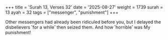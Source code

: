 +++
title = 'Surah 13, Verses 32'
date = '2025-08-27'
weight = 1739
surah = 13
ayah = 32
tags = ["messenger", "punishment"]
+++

Other messengers had already been ridiculed before you, but I delayed the disbelievers ˹for a while˺ then seized them. And how ˹horrible˺ was My punishment!